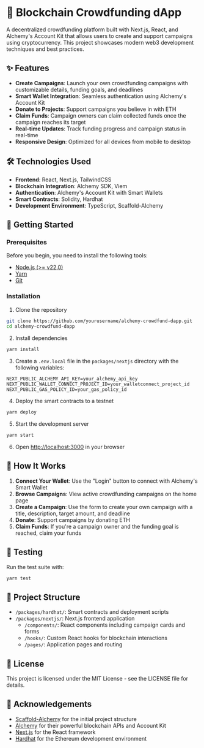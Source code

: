 # 🌟 Blockchain Crowdfunding dApp

A decentralized crowdfunding platform built with Next.js, React, and Alchemy's Account Kit that allows users to create and support campaigns using cryptocurrency. This project showcases modern web3 development techniques and best practices.

## ✨ Features

- **Create Campaigns**: Launch your own crowdfunding campaigns with customizable details, funding goals, and deadlines
- **Smart Wallet Integration**: Seamless authentication using Alchemy's Account Kit
- **Donate to Projects**: Support campaigns you believe in with ETH
- **Claim Funds**: Campaign owners can claim collected funds once the campaign reaches its target
- **Real-time Updates**: Track funding progress and campaign status in real-time
- **Responsive Design**: Optimized for all devices from mobile to desktop

## 🛠️ Technologies Used

- **Frontend**: React, Next.js, TailwindCSS
- **Blockchain Integration**: Alchemy SDK, Viem
- **Authentication**: Alchemy's Account Kit with Smart Wallets
- **Smart Contracts**: Solidity, Hardhat
- **Development Environment**: TypeScript, Scaffold-Alchemy

## 🚀 Getting Started

### Prerequisites

Before you begin, you need to install the following tools:

- [Node.js (>= v22.0)](https://nodejs.org/en/download/)
- [Yarn](https://yarnpkg.com/getting-started/install)
- [Git](https://git-scm.com/downloads)

### Installation

1. Clone the repository

```bash
git clone https://github.com/yourusername/alchemy-crowdfund-dapp.git
cd alchemy-crowdfund-dapp
```

2. Install dependencies

```bash
yarn install
```

3. Create a `.env.local` file in the `packages/nextjs` directory with the following variables:

```
NEXT_PUBLIC_ALCHEMY_API_KEY=your_alchemy_api_key
NEXT_PUBLIC_WALLET_CONNECT_PROJECT_ID=your_walletconnect_project_id
NEXT_PUBLIC_GAS_POLICY_ID=your_gas_policy_id
```

4. Deploy the smart contracts to a testnet

```bash
yarn deploy
```

5. Start the development server

```bash
yarn start
```

6. Open [http://localhost:3000](http://localhost:3000) in your browser

## 📖 How It Works

1. **Connect Your Wallet**: Use the "Login" button to connect with Alchemy's Smart Wallet
2. **Browse Campaigns**: View active crowdfunding campaigns on the home page
3. **Create a Campaign**: Use the form to create your own campaign with a title, description, target amount, and deadline
4. **Donate**: Support campaigns by donating ETH
5. **Claim Funds**: If you're a campaign owner and the funding goal is reached, claim your funds

## 🧪 Testing

Run the test suite with:

```bash
yarn test
```

## 📝 Project Structure

- `/packages/hardhat/`: Smart contracts and deployment scripts
- `/packages/nextjs/`: Next.js frontend application
  - `/components/`: React components including campaign cards and forms
  - `/hooks/`: Custom React hooks for blockchain interactions
  - `/pages/`: Application pages and routing

## 📄 License

This project is licensed under the MIT License - see the LICENSE file for details.

## 🙏 Acknowledgements

- [Scaffold-Alchemy](https://github.com/alchemyplatform/scaffold-alchemy) for the initial project structure
- [Alchemy](https://www.alchemy.com/) for their powerful blockchain APIs and Account Kit
- [Next.js](https://nextjs.org/) for the React framework
- [Hardhat](https://hardhat.org/) for the Ethereum development environment
